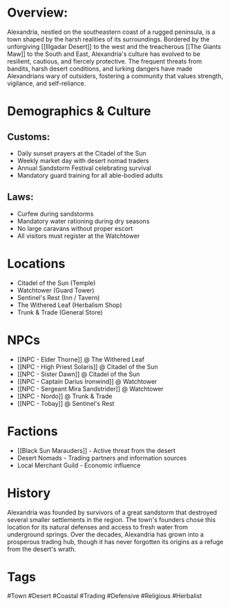 # Overview:

Alexandria, nestled on the southeastern coast of a rugged peninsula, is a town shaped by the harsh realities of its surroundings. Bordered by the unforgiving [[Illgadar Desert]] to the west and the treacherous [[The Giants Maw]] to the South and East, Alexandria's culture has evolved to be resilient, cautious, and fiercely protective. The frequent threats from bandits, harsh desert conditions, and lurking dangers have made Alexandrians wary of outsiders, fostering a community that values strength, vigilance, and self-reliance.

# Demographics & Culture

## Customs:

- Daily sunset prayers at the Citadel of the Sun
- Weekly market day with desert nomad traders
- Annual Sandstorm Festival celebrating survival
- Mandatory guard training for all able-bodied adults

## Laws:

- Curfew during sandstorms
- Mandatory water rationing during dry seasons
- No large caravans without proper escort
- All visitors must register at the Watchtower

# Locations

- Citadel of the Sun (Temple)
- Watchtower (Guard Tower)
- Sentinel's Rest (Inn / Tavern)
- The Withered Leaf (Herbalism Shop)
- Trunk & Trade (General Store)

# NPCs

- [[NPC - Elder Thorne]] @ The Withered Leaf
- [[NPC - High Priest Solaris]] @ Citadel of the Sun
- [[NPC - Sister Dawn]] @ Citadel of the Sun
- [[NPC - Captain Darius Ironwind]] @ Watchtower
- [[NPC - Sergeant Mira Sandstrider]] @ Watchtower
- [[NPC - Nordo]] @ Trunk & Trade
- [[NPC - Tobay]] @ Sentinel's Rest

# Factions

- [[Black Sun Marauders]] - Active threat from the desert
- Desert Nomads - Trading partners and information sources
- Local Merchant Guild - Economic influence

# History

Alexandria was founded by survivors of a great sandstorm that destroyed several smaller settlements in the region. The town's founders chose this location for its natural defenses and access to fresh water from underground springs. Over the decades, Alexandria has grown into a prosperous trading hub, though it has never forgotten its origins as a refuge from the desert's wrath.

# Tags

#Town #Desert #Coastal #Trading #Defensive #Religious #Herbalist
